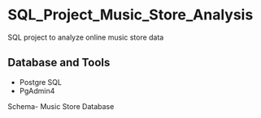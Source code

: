 # SQL_Project_Music_Store_Analysis
SQL project to analyze online music store data

## Database and Tools
* Postgre SQL
* PgAdmin4

Schema- Music Store Database  
